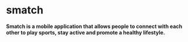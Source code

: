 # smatch
**Smatch is a mobile application that allows people to connect with each other to play sports, stay active and promote a healthy lifestyle.**
